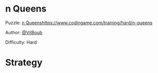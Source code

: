 # n Queens

Puzzle: [n Queens]()https://www.codingame.com/training/hard/n-queens

Author: [@VilBoub](https://www.codingame.com/profile/bd6706892e49290fb119aa5ddae4238a318297)

Difficulty: Hard

# Strategy
